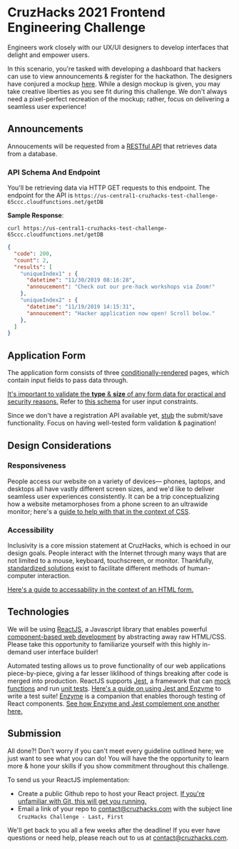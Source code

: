 # CruzHacks 2021 Frontend Engineering Challenge

Engineers work closely with our UX/UI designers to develop interfaces that delight and empower users.

In this scenario, you're tasked with developing a dashboard that hackers can use to view announcements & register for the hackathon. The designers have conjured a mockup [here](https://www.figma.com/file/pxkqgNnVvLCZrvBP6no7Jr/Cruzhacks-Frontend-Challenge?node-id=0%3A1).
While a design mockup is given, you may take creative liberties as you see fit during this challenge. We don't always need a pixel-perfect recreation of the mockup; rather, focus on delivering a seamless user experience!

## Announcements

Annoucements will be requested from a [RESTful API](https://www.codecademy.com/articles/what-is-rest) that retrieves data from a database.

### API Schema And Endpoint

You'll be retrieving data via HTTP GET requests to this endpoint. The endpoint for the API is `https://us-central1-cruzhacks-test-challenge-65ccc.cloudfunctions.net/getDB`

**Sample Response**:

`curl https://us-central1-cruzhacks-test-challenge-65ccc.cloudfunctions.net/getDB`

```json
{
  "code": 200,
  "count": 2,
  "results": [
    "uniqueIndex1" : {
      "datetime": "11/30/2019 08:16:28",
      "annoucement": "Check out our pre-hack workshops via Zoom!"
    },
    "uniqueIndex2" : {
      "datetime": "11/19/2019 14:15:31",
      "annoucement": "Hacker application now open! Scroll below."
    },
  ]
}
```

## Application Form

The application form consists of three [conditionally-rendered](https://reactjs.org/docs/conditional-rendering.html) pages, which contain input fields to pass data through.

[It's important to validate the **type** & **size** of any form data for practical and security reasons.](https://developer.mozilla.org/en-US/docs/Learn/Forms/Form_validation#What_is_form_validation) Refer to [this schema](https://docs.google.com/document/d/1gPo9_31LTOIkPMnFt-n4zWBOg7HsOB-yEDPmuAKsM6I/edit?usp=sharing) for user input constraints.

Since we don't have a registration API available yet, [stub](https://en.wikipedia.org/wiki/Method_stub) the submit/save functionality. Focus on having well-tested form validation & pagination!

## Design Considerations
  
### Responsiveness

People access our website on a variety of devices— phones, laptops, and desktops all have vastly different screen sizes, and we'd like to deliver seamless user experiences consistently. It can be a trip conceptualizing how a website metamorphoses from a phone screen to an ultrawide monitor; here's a [guide to help with that in the context of CSS](https://www.freecodecamp.org/news/how-to-start-thinking-responsively/).

### Accessibility

Inclusivity is a core mission statement at CruzHacks, which is echoed in our design goals. People interact with the Internet through many ways that are not limited to a mouse, keyboard, touchscreen, or monitor. Thankfully, [standardized solutions](https://reactjs.org/docs/accessibility.html) exist to facilitate different methods of human-computer interaction.

[Here's a guide to accessability in the context of an HTML form.](https://itnext.io/form-accessibility-a-practical-guide-4062b7e2dd14)

## Technologies

We will be using [ReactJS](https://reactjs.org/docs/thinking-in-react.html), a Javascript library that enables powerful [component-based web development](https://reactjs.org/docs/components-and-props.html) by abstracting away raw HTML/CSS. Please take this opportunity to familiarize yourself with this highly in-demand user interface builder!

Automated testing allows us to prove functionality of our web applications piece-by-piece, giving a far lesser liklihood of things breaking after code is merged into production. ReactJS supports [Jest](https://jestjs.io/), a framework that can [mock functions](https://jestjs.io/docs/en/mock-functions.html) and run [unit tests](https://en.wikipedia.org/wiki/Unit_testing). [Here's a guide on using Jest and Enzyme](https://dzone.com/articles/unit-testing-in-reactjs-using-jest-and-enzyme) to write a test suite! [Enzyme](https://enzymejs.github.io/enzyme/docs/guides/jest.html) is a companion that enables thorough testing of React components. [See how Enzyme and Jest complement one another here.](https://medium.com/codeclan/testing-react-with-jest-and-enzyme-20505fec4675)

## Submission

All done?! Don't worry if you can't meet every guideline outlined here; we just want to see what you can do! You will have the the opportunity to learn more & hone your skills if you show commitment throughout this challenge.

To send us your ReactJS implementation:

* Create a public Github repo to host your React project. [If you're unfamiliar with Git, this will get you running.](https://www.freecodecamp.org/news/learn-the-basics-of-git-in-under-10-minutes-da548267cc91/)
* Email a link of your repo to [contact@cruzhacks.com](mailto:contact@cruzhacks.com) with the subject line `CruzHacks Challenge - Last, First`
  
We'll get back to you all a few weeks after the deadline!
If you ever have questions or need help, please reach out to us at [contact@cruzhacks.com](mailto:contact@cruzhacks.com).
